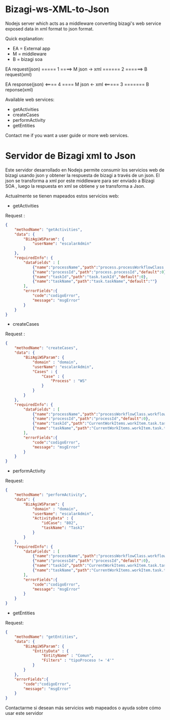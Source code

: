 Bizagi-ws-XML-to-Json
=====================

Nodejs server which acts as a middleware converting bizagi's web service exposed data in xml format to json format.

Quick explanation:

 - EA = External app
 - M = middleware
 - B = bizagi soa


  EA request(json)   ===== 1 ====>    M   json -> xml     ====== 2 ======>   B  request(xml)

  EA response(json)  <==== 4 ====     M   json <- xml     <===== 3 =======   B  reponse(xml)


Available web services:

  - getActivities
  - createCases
  - performActivity
  - getEntities


Contact me if you want a user guide or more web services.

Servidor de Bizagi xml to Json
===================

Este servidor desarrollado en Nodejs permite consumir los servicios web de bizagi usando json y obtener la respuesta de bizagi a través de un json. El json se transforma a xml por este middleware para ser enviado a Bizagi SOA , luego la respuesta en xml se obtiene y se transforma a Json.

Actualmente se tienen mapeados estos servicios web:
  - getActivities
  
Request :
```JSON
{
	"methodName": "getActivities",
	"data": {
		"BizAgiWSParam": {
			"userName": "escalarAdmin"
		}
	},
	"requiredInfo": {
		"dataFields" : [
			{"name":"processName","path":"process.processWorkflowClass.workflowClassName","default":""},
			{"name":"processId","path":"process.processId","default":0},
			{"name":"taskId","path":"task.taskId","default":0},
			{"name":"taskName","path":"task.taskName","default":""}
		],
		"errorFields":{
			"code":"codigoError",
			"message": "msgError"
		}
	}    
}
```
  
  - createCases
  
Request :
```JSON
{
	"methodName": "createCases",
	"data": {
		"BizAgiWSParam": {
			"domain" : "domain",
			"userName": "escalarAdmin",
			"Cases" : {
				"Case" : {
					"Process" : "WS"
				}
			}
		}
	},
	"requiredInfo": {
		"dataFields" : [
			{"name":"processName","path":"processWorkflowClass.workflowClassName","default":""},
			{"name":"processId","path":"processId","default":0},
			{"name":"taskId","path":"CurrentWorkItems.workItem.task.taskId","default":0},
			{"name":"taskName","path":"CurrentWorkItems.workItem.task.taskName","default":""}
		],
		"errorFields":{
			"code":"codigoError",
			"message": "msgError"
		}
	}
}
```
  - performActivity
  
Request:
```JSON
{
	"methodName": "performActivity",
	"data": {
		"BizAgiWSParam": {
			"domain" : "domain",
			"userName": "escalarAdmin",
			"ActivityData" : {
				"idCase": "802",
				"taskName": "Task1"
			}
		}
	},
	"requiredInfo": {
		"dataFields" : [
			{"name":"processName","path":"processWorkflowClass.workflowClassName","default":""},
			{"name":"processId","path":"processId","default":0},
			{"name":"taskId","path":"CurrentWorkItems.workItem.task.taskId","default":0},
			{"name":"taskName","path":"CurrentWorkItems.workItem.task.taskName","default":""}
		],
		"errorFields":{
			"code":"codigoError",
			"message": "msgError"
		}
	}
}
```
  - getEntities
  
Request:
```JSON
{
	"methodName": "getEntities",
	"data": {
		"BizAgiWSParam": {
			"EntityData" : {
				"EntityName" : "Comun",
				"Filters" : "tipoProceso != '4'"
			}
		}
	},
	"errorFields":{
		"code":"codigoError",
		"message": "msgError"
	}
}

```

Contactarme si desean más servicios web mapeados o ayuda sobre cómo usar este servidor
